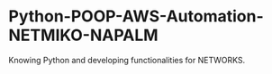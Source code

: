 # Python-POOP-AWS-Automation-NETMIKO-NAPALM
Knowing Python and developing functionalities for NETWORKS.
